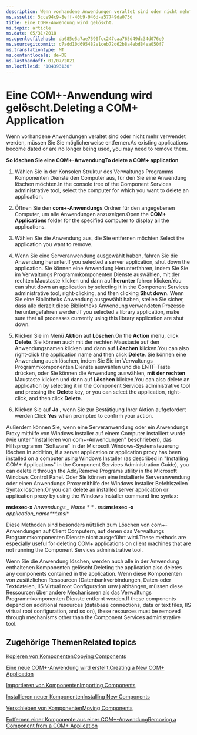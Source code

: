 ```yaml
---
description: Wenn vorhandene Anwendungen veraltet sind oder nicht mehr verwendet werden, müssen Sie Sie möglicherweise entfernen.
ms.assetid: 5cce94c9-8eff-40b9-946d-a57749da073d
title: Eine COM+-Anwendung wird gelöscht.
ms.topic: article
ms.date: 05/31/2018
ms.openlocfilehash: da685e5a7ae7590fcc247caa765d49dc34d076e9
ms.sourcegitcommit: c7add10d695482e1ceb72d62b8a4ebd84ea050f7
ms.translationtype: MT
ms.contentlocale: de-DE
ms.lasthandoff: 01/07/2021
ms.locfileid: "104393130"
---
```

# <a name="deleting-a-com-application"></a><span data-ttu-id="4cf28-103">Eine COM+-Anwendung wird gelöscht.</span><span class="sxs-lookup"><span data-stu-id="4cf28-103">Deleting a COM+ Application</span></span>

<span data-ttu-id="4cf28-104">Wenn vorhandene Anwendungen veraltet sind oder nicht mehr verwendet werden, müssen Sie Sie möglicherweise entfernen.</span><span class="sxs-lookup"><span data-stu-id="4cf28-104">As existing applications become dated or are no longer being used, you may need to remove them.</span></span>

<span data-ttu-id="4cf28-105">**So löschen Sie eine COM+-Anwendung**</span><span class="sxs-lookup"><span data-stu-id="4cf28-105">**To delete a COM+ application**</span></span>

1.  <span data-ttu-id="4cf28-106">Wählen Sie in der Konsolen Struktur des Verwaltungs Programms Komponenten Dienste den Computer aus, für den Sie eine Anwendung löschen möchten.</span><span class="sxs-lookup"><span data-stu-id="4cf28-106">In the console tree of the Component Services administrative tool, select the computer for which you want to delete an application.</span></span>

2.  <span data-ttu-id="4cf28-107">Öffnen Sie den **com+-Anwendungs** Ordner für den angegebenen Computer, um alle Anwendungen anzuzeigen.</span><span class="sxs-lookup"><span data-stu-id="4cf28-107">Open the **COM+ Applications** folder for the specified computer to display all the applications.</span></span>

3.  <span data-ttu-id="4cf28-108">Wählen Sie die Anwendung aus, die Sie entfernen möchten.</span><span class="sxs-lookup"><span data-stu-id="4cf28-108">Select the application you want to remove.</span></span>

4.  <span data-ttu-id="4cf28-109">Wenn Sie eine Serveranwendung ausgewählt haben, fahren Sie die Anwendung herunter.</span><span class="sxs-lookup"><span data-stu-id="4cf28-109">If you selected a server application, shut down the application.</span></span> <span data-ttu-id="4cf28-110">Sie können eine Anwendung Herunterfahren, indem Sie Sie im Verwaltungs Programmkomponenten Dienste auswählen, mit der rechten Maustaste klicken und dann auf **herunter** fahren klicken.</span><span class="sxs-lookup"><span data-stu-id="4cf28-110">You can shut down an application by selecting it in the Component Services administrative tool, right-clicking, and then clicking **Shut down**.</span></span> <span data-ttu-id="4cf28-111">Wenn Sie eine Bibliotheks Anwendung ausgewählt haben, stellen Sie sicher, dass alle derzeit diese Bibliotheks Anwendung verwendeten Prozesse heruntergefahren werden.</span><span class="sxs-lookup"><span data-stu-id="4cf28-111">If you selected a library application, make sure that all processes currently using this library application are shut down.</span></span>

5.  <span data-ttu-id="4cf28-112">Klicken Sie im Menü **Aktion** auf **Löschen**.</span><span class="sxs-lookup"><span data-stu-id="4cf28-112">On the **Action** menu, click **Delete**.</span></span> <span data-ttu-id="4cf28-113">Sie können auch mit der rechten Maustaste auf den Anwendungsnamen klicken und dann auf **Löschen** klicken.</span><span class="sxs-lookup"><span data-stu-id="4cf28-113">You can also right-click the application name and then click **Delete**.</span></span> <span data-ttu-id="4cf28-114">Sie können eine Anwendung auch löschen, indem Sie Sie im Verwaltungs Programmkomponenten Dienste auswählen und die ENTF-Taste drücken, oder Sie können die Anwendung auswählen, **mit der rechten** Maustaste klicken und dann auf **Löschen** klicken.</span><span class="sxs-lookup"><span data-stu-id="4cf28-114">You can also delete an application by selecting it in the Component Services administrative tool and pressing the **Delete** key, or you can select the application, right-click, and then click **Delete**.</span></span>

6.  <span data-ttu-id="4cf28-115">Klicken Sie auf **Ja** , wenn Sie zur Bestätigung Ihrer Aktion aufgefordert werden.</span><span class="sxs-lookup"><span data-stu-id="4cf28-115">Click **Yes** when prompted to confirm your action.</span></span>

<span data-ttu-id="4cf28-116">Außerdem können Sie, wenn eine Serveranwendung oder ein Anwendungs Proxy mithilfe von Windows Installer auf einem Computer installiert wurde (wie unter "Installieren von com+-Anwendungen" beschrieben), das Hilfsprogramm "Software" in der Microsoft Windows-Systemsteuerung löschen.</span><span class="sxs-lookup"><span data-stu-id="4cf28-116">In addition, if a server application or application proxy has been installed on a computer using Windows Installer (as described in "Installing COM+ Applications" in the Component Services Administration Guide), you can delete it through the Add/Remove Programs utility in the Microsoft Windows Control Panel.</span></span> <span data-ttu-id="4cf28-117">Oder Sie können eine installierte Serveranwendung oder einen Anwendungs Proxy mithilfe der Windows Installer Befehlszeilen Syntax löschen:</span><span class="sxs-lookup"><span data-stu-id="4cf28-117">Or you can delete an installed server application or application proxy by using the Windows Installer command line syntax:</span></span>

<span data-ttu-id="4cf28-118">**msiexec-x** *Anwendungs \_ Name \* \* *. msi**</span><span class="sxs-lookup"><span data-stu-id="4cf28-118">**msiexec -x** *application\_name\*\*\*.msi*\*</span></span>

<span data-ttu-id="4cf28-119">Diese Methoden sind besonders nützlich zum Löschen von com+-Anwendungen auf Client Computern, auf denen das Verwaltungs Programmkomponenten Dienste nicht ausgeführt wird.</span><span class="sxs-lookup"><span data-stu-id="4cf28-119">These methods are especially useful for deleting COM+ applications on client machines that are not running the Component Services administrative tool.</span></span>

<span data-ttu-id="4cf28-120">Wenn Sie die Anwendung löschen, werden auch alle in der Anwendung enthaltenen Komponenten gelöscht.</span><span class="sxs-lookup"><span data-stu-id="4cf28-120">Deleting the application also deletes any components contained in the application.</span></span> <span data-ttu-id="4cf28-121">Wenn diese Komponenten von zusätzlichen Ressourcen (Datenbankverbindungen, Daten-oder Textdateien, IIS Virtual root Configuration usw.) abhängen, müssen diese Ressourcen über andere Mechanismen als das Verwaltungs Programmkomponenten Dienste entfernt werden.</span><span class="sxs-lookup"><span data-stu-id="4cf28-121">If these components depend on additional resources (database connections, data or text files, IIS virtual root configuration, and so on), these resources must be removed through mechanisms other than the Component Services administrative tool.</span></span>

## <a name="related-topics"></a><span data-ttu-id="4cf28-122">Zugehörige Themen</span><span class="sxs-lookup"><span data-stu-id="4cf28-122">Related topics</span></span>

<dl> <dt>

[<span data-ttu-id="4cf28-123">Kopieren von Komponenten</span><span class="sxs-lookup"><span data-stu-id="4cf28-123">Copying Components</span></span>](copying-components.md)
</dt> <dt>

[<span data-ttu-id="4cf28-124">Eine neue COM+-Anwendung wird erstellt.</span><span class="sxs-lookup"><span data-stu-id="4cf28-124">Creating a New COM+ Application</span></span>](creating-a-new-com--application.md)
</dt> <dt>

[<span data-ttu-id="4cf28-125">Importieren von Komponenten</span><span class="sxs-lookup"><span data-stu-id="4cf28-125">Importing Components</span></span>](importing-components.md)
</dt> <dt>

[<span data-ttu-id="4cf28-126">Installieren neuer Komponenten</span><span class="sxs-lookup"><span data-stu-id="4cf28-126">Installing New Components</span></span>](installing-new-components.md)
</dt> <dt>

[<span data-ttu-id="4cf28-127">Verschieben von Komponenten</span><span class="sxs-lookup"><span data-stu-id="4cf28-127">Moving Components</span></span>](moving-components.md)
</dt> <dt>

[<span data-ttu-id="4cf28-128">Entfernen einer Komponente aus einer COM+-Anwendung</span><span class="sxs-lookup"><span data-stu-id="4cf28-128">Removing a Component from a COM+ Application</span></span>](removing-a-component-from-a-com--application.md)
</dt> </dl>

 

 



